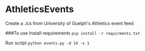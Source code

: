 # AthleticsEvents
Create a .ics from University of Guelph's Athletics event feed

###To use
Install requirements
`pip install -r requirments.txt`

Run script
`python events.py -d 14 -s 1`
